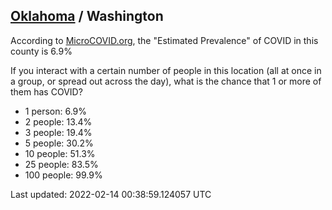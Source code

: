 
## [Oklahoma](/united-states/oklahoma) / Washington

According to [MicroCOVID.org](http://microcovid.org),
the "Estimated Prevalence" of COVID in this county is 6.9%

If you interact with a certain number of people in this location
(all at once in a group, or spread out across the day), what is the chance that
1 or more of them has COVID?

- 1 person: 6.9%
- 2 people: 13.4%
- 3 people: 19.4%
- 5 people: 30.2%
- 10 people: 51.3%
- 25 people: 83.5%
- 100 people: 99.9%

Last updated: 2022-02-14 00:38:59.124057 UTC

